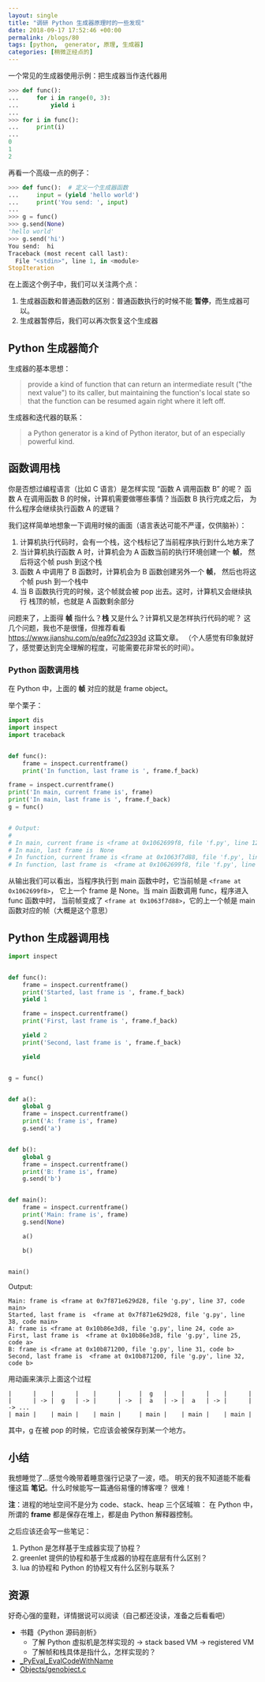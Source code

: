 ```yaml
---
layout: single
title: "调研 Python 生成器原理时的一些发现"
date: 2018-09-17 17:52:46 +00:00
permalink: /blogs/80
tags: [python,  generator, 原理, 生成器]
categories: [稍微正经点的]
---
```

一个常见的生成器使用示例：把生成器当作迭代器用

```python
>>> def func():
...     for i in range(0, 3):
...         yield i
...
>>> for i in func():
...     print(i)
...
0
1
2
```

再看一个高级一点的例子：

```python
>>> def func():  # 定义一个生成器函数
...     input = (yield 'hello world')
...     print('You send: ', input)
...
>>> g = func()
>>> g.send(None)
'hello world'
>>> g.send('hi')
You send:  hi
Traceback (most recent call last):
  File "<stdin>", line 1, in <module>
StopIteration
```
在上面这个例子中，我们可以关注两个点：

1. 生成器函数和普通函数的区别：普通函数执行的时候不能 **暂停**，而生成器可以。
2. 生成器暂停后，我们可以再次恢复这个生成器

## Python 生成器简介

生成器的基本思想：
> provide a kind of function that can return
> an intermediate result ("the next value") to its caller, but maintaining
> the function's local state so that the function can be resumed again
> right where it left off.

生成器和迭代器的联系：
> a Python generator is a kind of Python
> iterator, but of an especially powerful kind.

## 函数调用栈

你是否想过编程语言（比如 C 语言）是怎样实现 “函数 A 调用函数 B” 的呢？
函数 A 在调用函数 B 的时候，计算机需要做哪些事情？当函数 B 执行完成之后，
为什么程序会继续执行函数 A 的逻辑？

我们这样简单地想象一下调用时候的画面（语言表达可能不严谨，仅供脑补）：

1. 计算机执行代码时，会有一个栈，这个栈标记了当前程序执行到什么地方来了
2. 当计算机执行函数 A 时，计算机会为 A 函数当前的执行环境创建一个 **帧**，
然后将这个帧 push 到这个栈
3. 函数 A 中调用了 B 函数时，计算机会为 B 函数创建另外一个 **帧**，
然后也将这个帧 push 到一个栈中
4. 当 B 函数执行完的时候，这个帧就会被 pop 出去。这时，计算机又会继续执行
栈顶的帧，也就是 A 函数剩余部分

问题来了，上面得 **帧** 指什么？**栈** 又是什么？计算机又是怎样执行代码的呢？
这几个问题，我也不是很懂，但推荐看看 https://www.jianshu.com/p/ea9fc7d2393d 这篇文章。
（个人感觉有印象就好了，感觉要达到完全理解的程度，可能需要花非常长的时间）。

### Python 函数调用栈

在 Python 中，上面的 **帧** 对应的就是 frame object。

举个栗子：

```python
import dis
import inspect
import traceback


def func():
    frame = inspect.currentframe()
    print('In function, last frame is ', frame.f_back)

frame = inspect.currentframe()
print('In main, current frame is', frame)
print('In main, last frame is ', frame.f_back)
g = func()


# Output:
#
# In main, current frame is <frame at 0x1062699f8, file 'f.py', line 12, code <module>>
# In main, last frame is  None
# In function, current frame is <frame at 0x1063f7d88, file 'f.py', line 8, code func>
# In function, last frame is  <frame at 0x1062699f8, file 'f.py', line 14, code <module>>
```

从输出我们可以看出，当程序执行到 main 函数中时，它当前帧是 `<frame at 0x1062699f8>`，
它上一个 frame 是 None。当 main 函数调用 func，程序进入 func 函数中时，
当前帧变成了 `<frame at 0x1063f7d88>`，它的上一个帧是 main 函数对应的帧（大概是这个意思）

## Python 生成器调用栈

```python
import inspect


def func():
    frame = inspect.currentframe()
    print('Started, last frame is ', frame.f_back)
    yield 1

    frame = inspect.currentframe()
    print('First, last frame is ', frame.f_back)

    yield 2
    print('Second, last frame is ', frame.f_back)

    yield


g = func()


def a():
    global g
    frame = inspect.currentframe()
    print('A: frame is', frame)
    g.send('a')


def b():
    global g
    frame = inspect.currentframe()
    print('B: frame is', frame)
    g.send('b')


def main():
    frame = inspect.currentframe()
    print('Main: frame is', frame)
    g.send(None)

    a()

    b()


main()

```

Output:
```
Main: frame is <frame at 0x7f871e629d28, file 'g.py', line 37, code main>
Started, last frame is  <frame at 0x7f871e629d28, file 'g.py', line 38, code main>
A: frame is <frame at 0x10b86e3d8, file 'g.py', line 24, code a>
First, last frame is  <frame at 0x10b86e3d8, file 'g.py', line 25, code a>
B: frame is <frame at 0x10b871200, file 'g.py', line 31, code b>
Second, last frame is  <frame at 0x10b871200, file 'g.py', line 32, code b>
```

用动画来演示上面这个过程

```
|      |    |      |    |      |     |  g   |    |      |    |      |
|      | -> |  g   | -> |      | ->  |  a   | -> |  a   | -> |      | -> ...
| main |    | main |    | main |     | main |    | main |    | main |
```

其中，g 在被 pop 的时候，它应该会被保存到某一个地方。

## 小结

我想睡觉了...感觉今晚带着睡意强行记录了一波，唔。
明天的我不知道能不能看懂这篇 **笔记**。什么时候能写一篇通俗易懂的博客哩？
很难！

**注**：进程的地址空间不是分为 code、stack、heap 三个区域嘛：
在 Python 中，所谓的 **frame** 都是保存在堆上，都是由 Python 解释器控制。

之后应该还会写一些笔记：

1. Python 是怎样基于生成器实现了协程？
2. greenlet 提供的协程和基于生成器的协程在底层有什么区别？
3. lua 的协程和 Python 的协程又有什么区别与联系？

## 资源

好奇心强的童鞋，详情据说可以阅读（自己都还没读，准备之后看看吧）

- 书籍《Python 源码剖析》
  - 了解 Python 虚拟机是怎样实现的 -> stack based VM -> registered VM
  - 了解帧和栈具体是指什么，怎样实现的？
- [_PyEval_EvalCodeWithName](https://github.com/python/cpython/blob/master/Python/ceval.c#L3685)
- [Objects/genobject.c](https://github.com/python/cpython/blob/master/Objects/genobject.c)
